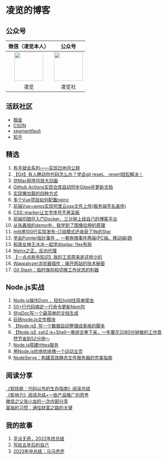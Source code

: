# 凌览的博客

## 公众号
|微信（凌览本人）|公众号|
|:----:|:----:|
|<img src="https://ywja-public-bucket.oss-cn-hangzhou.aliyuncs.com//server-platform/1/upload/2022-12-18/1671366140974.png" width="90px" height="90px">|<img  src="https://ywja-public-bucket.oss-cn-hangzhou.aliyuncs.com//server-platform/1/upload/2022-12-18/1671366140922.png"   width="90px" height="90px">|
|凌览|凌览社|

## 活跃社区
* [掘金](https://juejin.cn/user/3350967174565198/posts)
* [CSDN](https://blog.csdn.net/qq_45472813?type=blog)
* [segmentfault](https://segmentfault.com/u/xuexishiwokuaile_612449e36bade)
* [知乎](https://www.zhihu.com/people/25-32-14-8/posts)

## 精选
1. <a target="_blank" href="https://github.com/CatsAndMice/Blog/issues/28">有手就会系列——实现日地月公转</a>
2. <a target="_blank" href="https://github.com/CatsAndMice/blog/issues/38">【Git】有人瞎动你代码怎么办？学会git reset、 revert轻松解决！</a>
3. <a target="_blank" href="https://github.com/CatsAndMice/blog/issues/36">仿Mac程序坞放大动画</a>
4. <a target="_blank" href="https://github.com/CatsAndMice/blog/issues/32">Github Actions实现仓库自动同步Gitee并更新文档</a>
5. <a target="_blank" href="https://github.com/CatsAndMice/blog/issues/43">实现懒加载的四种方式</a>
6. <a target="_blank" href="https://github.com/CatsAndMice/blog/issues/44">多个Vue项目如何配置nginx</a>
7. <a target="_blank" href="https://github.com/CatsAndMice/blog/issues/45">前端Vue+axios实现阿里云oss文件上传(服务端签名直传)</a>
8. <a target="_blank" href="https://github.com/CatsAndMice/blog/issues/46">CSS::marker让文字序号不再呆板</a>
9. <a target="_blank" href="https://github.com/CatsAndMice/blog/issues/49">前端切图仔入门Docker，三分钟上线自己的博客平台</a>
10. <a target="blank" href="https://github.com/CatsAndMice/blog/issues/50">从张鑫旭的demo中，我学到了图像拉伸的原理</a>
11. [mitt用100行实现发布-订阅模式还收获了9k的Star](https://github.com/CatsAndMice/blog/issues/53)
12. [学会Pointer指针事件 ，一套拖拽事件两端(PC端、移动端)跑](https://github.com/CatsAndMice/blog/issues/54)
13. [和我女神王冰冰一起学display: flex布局](https://github.com/CatsAndMice/blog/issues/56)
14. [Nginx之正、反向代理](https://github.com/CatsAndMice/blog/issues/58)
15. [【一点点税务知识】我的工资原来是这样少的](https://github.com/CatsAndMice/blog/issues/60)
16. [Wappalyzer浏览器插件：揭开网站的技术秘密](https://github.com/CatsAndMice/blog/issues/64)
17. [Git Stash：临时保存和切换工作状态的利器](https://github.com/CatsAndMice/blog/issues/65)

## Node.js实战
1. <a target="_blank" href="https://github.com/CatsAndMice/blog/issues/40">Node.js操作Dom ，轻松hold住简单爬虫</a>
2. <a target="_blank" href="https://github.com/CatsAndMice/blog/issues/33">50+行代码搞定一行命令更新Npm包</a>
3. <a target="_blank" href="https://github.com/CatsAndMice/blog/issues/37">仿jsDoc写一个最简单的文档生成</a>
4. <a target="_blank" href="https://github.com/CatsAndMice/blog/issues/34">玩转nodeJs文件模块</a>
5. <a target="_blank" href="https://github.com/CatsAndMice/blog/issues/41">【Node.js】写一个数据自动整理成表格的脚本</a>
6. <a target="_blank" href="https://github.com/CatsAndMice/blog/issues/42">【Node.js】ssh2.js+Shell一套组合拳下来，一年要花2080分钟做的工作竟然节省到52分钟～ </a>
7. <a target="_blank" href="https://github.com/CatsAndMice/blog/issues/48">Node.js搭建Https服务</a>
8. [用Node.js吭哧吭哧撸一个运动主页](https://github.com/CatsAndMice/blog/issues/59)
9. [NodeServe：构建高效静态文件服务器的完美指南](https://github.com/CatsAndMice/blog/issues/61)

## 阅读分享  
[《软技能：代码以外的生存指南》阅读总结](https://github.com/CatsAndMice/blog/issues/52)  
[《影响力》阅读总结+一些产品推广的思考](https://github.com/CatsAndMice/blog/issues/57)  
[微信之父张小龙的一次内部分享](https://github.com/CatsAndMice/blog/issues/62)  
[富裕的习惯：通往财富之路的关键](https://github.com/CatsAndMice/blog/issues/63)

## 我的故事
1. <a target="_blank" href="https://github.com/CatsAndMice/blog/issues/39">平淡无奇，2022年终总结</a>
2. <a target="_blank" href="https://github.com/CatsAndMice/blog/issues/29">写给五年后的自己</a>
3. [2023年中总结｜马马虎虎](https://github.com/CatsAndMice/blog/issues/55)


